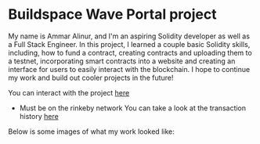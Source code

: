 # Buildspace Wave Portal project

My name is Ammar Alinur, and I'm an aspiring Solidity developer as well as a Full Stack Engineer. In this project, I learned a couple basic Solidity skills, including, how to fund a contract, creating contracts and uploading them to a testnet, incorporating smart contracts into a website and creating an interface for users to easily interact with the blockchain. I hope to continue my work and build out cooler projects in the future!

You can interact with the project [here](https://waveportal-starter-project.aammaarr.repl.co/?)
* Must be on the rinkeby network
You can take a look at the transaction history [here](https://rinkeby.etherscan.io/address/0xdcabfa3e2256a9401723ca85341b301bb89d078d)

Below is some images of what my work looked like: 
